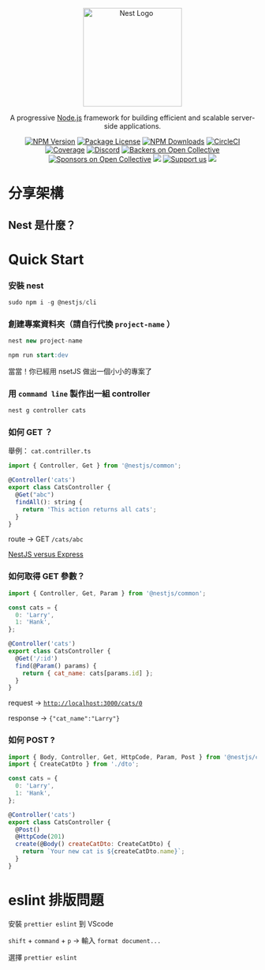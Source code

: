 <p align="center">
  <a href="http://nestjs.com/" target="blank"><img src="https://nestjs.com/img/logo-small.svg" width="200" alt="Nest Logo" /></a>
</p>

[circleci-image]: https://img.shields.io/circleci/build/github/nestjs/nest/master?token=abc123def456
[circleci-url]: https://circleci.com/gh/nestjs/nest

  <p align="center">A progressive <a href="http://nodejs.org" target="_blank">Node.js</a> framework for building efficient and scalable server-side applications.</p>
    <p align="center">
<a href="https://www.npmjs.com/~nestjscore" target="_blank"><img src="https://img.shields.io/npm/v/@nestjs/core.svg" alt="NPM Version" /></a>
<a href="https://www.npmjs.com/~nestjscore" target="_blank"><img src="https://img.shields.io/npm/l/@nestjs/core.svg" alt="Package License" /></a>
<a href="https://www.npmjs.com/~nestjscore" target="_blank"><img src="https://img.shields.io/npm/dm/@nestjs/common.svg" alt="NPM Downloads" /></a>
<a href="https://circleci.com/gh/nestjs/nest" target="_blank"><img src="https://img.shields.io/circleci/build/github/nestjs/nest/master" alt="CircleCI" /></a>
<a href="https://coveralls.io/github/nestjs/nest?branch=master" target="_blank"><img src="https://coveralls.io/repos/github/nestjs/nest/badge.svg?branch=master#9" alt="Coverage" /></a>
<a href="https://discord.gg/G7Qnnhy" target="_blank"><img src="https://img.shields.io/badge/discord-online-brightgreen.svg" alt="Discord"/></a>
<a href="https://opencollective.com/nest#backer" target="_blank"><img src="https://opencollective.com/nest/backers/badge.svg" alt="Backers on Open Collective" /></a>
<a href="https://opencollective.com/nest#sponsor" target="_blank"><img src="https://opencollective.com/nest/sponsors/badge.svg" alt="Sponsors on Open Collective" /></a>
  <a href="https://paypal.me/kamilmysliwiec" target="_blank"><img src="https://img.shields.io/badge/Donate-PayPal-ff3f59.svg"/></a>
    <a href="https://opencollective.com/nest#sponsor"  target="_blank"><img src="https://img.shields.io/badge/Support%20us-Open%20Collective-41B883.svg" alt="Support us"></a>
  <a href="https://twitter.com/nestframework" target="_blank"><img src="https://img.shields.io/twitter/follow/nestframework.svg?style=social&label=Follow"></a>
</p>
  <!--[![Backers on Open Collective](https://opencollective.com/nest/backers/badge.svg)](https://opencollective.com/nest#backer)
  [![Sponsors on Open Collective](https://opencollective.com/nest/sponsors/badge.svg)](https://opencollective.com/nest#sponsor)-->

# 分享架構

## Nest 是什麼？

# Quick Start

### 安裝 nest

```sql
sudo npm i -g @nestjs/cli
```

### 創建專案資料夾（請自行代換 `project-name` ）

```sql
nest new project-name 
```

```sql
npm run start:dev
```

當當！你已經用 nsetJS 做出一個小小的專案了

### 用 `commamd line` 製作出一組 controller

```sql
nest g controller cats
```

### 如何 GET ？

舉例： `cat.contriller.ts`

```jsx
import { Controller, Get } from '@nestjs/common';

@Controller('cats')
export class CatsController {
  @Get("abc")
  findAll(): string {
    return 'This action returns all cats';
  }
}
```

route →  GET `/cats/abc`

[NestJS versus Express](https://www.notion.so/a5b1cf207a4d40a19bf3cf7c2929dbdb)

### 如何取得 GET 參數？

```jsx
import { Controller, Get, Param } from '@nestjs/common';

const cats = {
  0: 'Larry',
  1: 'Hank',
};

@Controller('cats')
export class CatsController {
  @Get('/:id')
  find(@Param() params) {
    return { cat_name: cats[params.id] };
  }
}
```

request → [`http://localhost:3000/cats/0`](http://localhost:3000/cats/0)

response → `{"cat_name":"Larry"}`

### 如何 POST ?

```jsx
import { Body, Controller, Get, HttpCode, Param, Post } from '@nestjs/common';
import { CreateCatDto } from './dto';

const cats = {
  0: 'Larry',
  1: 'Hank',
};

@Controller('cats')
export class CatsController {
  @Post()
  @HttpCode(201)
  create(@Body() createCatDto: CreateCatDto) {
    return `Your new cat is ${createCatDto.name}`;
  }
}
```

# eslint 排版問題

安裝 `prettier eslint` 到 VScode

`shift` + `command` + `p` → 輸入 `format document...`

選擇 `prettier eslint`